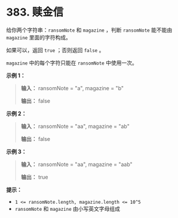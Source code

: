 # 383. 赎金信

给你两个字符串：`ransomNote` 和 `magazine` ，判断 `ransomNote` 能不能由 `magazine` 里面的字符构成。

如果可以，返回 `true` ；否则返回 `false` 。

`magazine` 中的每个字符只能在 `ransomNote` 中使用一次。

**示例 1：**

> **输入：** ransomNote = "a", magazine = "b"
>
> **输出：** false

**示例 2：**

> **输入：** ransomNote = "aa", magazine = "ab"
>
> **输出：** false

**示例 3：**

> **输入：** ransomNote = "aa", magazine = "aab"
>
> **输出：** true

**提示：**

*   `1 <= ransomNote.length, magazine.length <= 10^5`
*   `ransomNote` 和 `magazine` 由小写英文字母组成